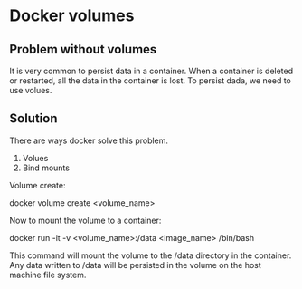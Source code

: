 # Docker volumes

## Problem without volumes

It is very common to persist data in a container. When a container is deleted or restarted, all the data in the container is lost. 
To persist dada, we need to use volues.

## Solution

There are ways docker solve this problem.

1. Volues
2. Bind mounts

Volume create:

docker volume create <volume_name>

Now to mount the volume to a container:

docker run -it -v <volume_name>:/data <image_name> /bin/bash

This command will mount the volume to the /data directory in the container. Any data written to /data will be persisted in the volume 
on the host machine file system.

